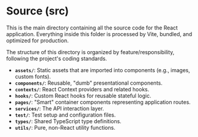 # Source (src)

This is the main directory containing all the source code for the React application. Everything inside this folder is processed by Vite, bundled, and optimized for production.

The structure of this directory is organized by feature/responsibility, following the project's coding standards.

- **`assets/`**: Static assets that are imported into components (e.g., images, custom fonts).
- **`components/`**: Reusable, "dumb" presentational components.
- **`contexts/`**: React Context providers and related hooks.
- **`hooks/`**: Custom React hooks for reusable stateful logic.
- **`pages/`**: "Smart" container components representing application routes.
- **`services/`**: The API interaction layer.
- **`test/`**: Test setup and configuration files.
- **`types/`**: Shared TypeScript type definitions.
- **`utils/`**: Pure, non-React utility functions. 
